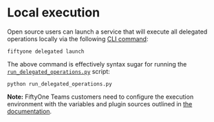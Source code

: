 # Local execution

Open source users can launch a service that will execute all delegated
operations locally via the following
[CLI command](https://docs.voxel51.com/cli/index.html#cli-fiftyone-delegated-launch):

```shell
fiftyone delegated launch
```

The above command is effectively syntax sugar for running the
[`run_delegated_operations.py`](run_delegated_operations.py) script:

```shell
python run_delegated_operations.py
```

**Note:** FiftyOne Teams customers need to configure the execution environment
with the variables and plugin sources outlined in
[the documentation](https://docs.voxel51.com/teams/teams_plugins.html#setting-up-an-orchestrator).
